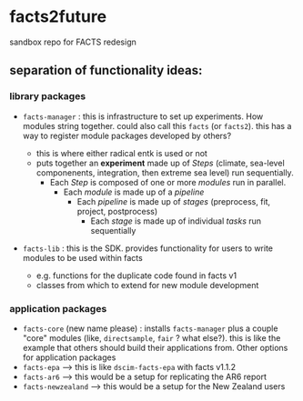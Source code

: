 # facts2future
sandbox repo for FACTS redesign

## separation of functionality ideas:

### library packages
- `facts-manager` : this is infrastructure to set up experiments. How modules string together. could also call this `facts` (or `facts2`). this has a way to register module packages developed by others?
  - this is where either radical entk is used or not
  - puts together an **experiment** made up of *Steps* (climate, sea-level componenents, integration, then extreme sea level) run sequentially.
    - Each *Step* is composed of one or more *modules* run in parallel.
      - Each *module* is made up of a *pipeline*
        - Each *pipeline* is made up of *stages* (preprocess, fit, project, postprocess)
          - Each *stage* is made up of individual *tasks* run sequentially  
  
- `facts-lib` : this is the SDK. provides functionality for users to write modules to be used within facts
    - e.g. functions for the duplicate code found in facts v1
    - classes from which to extend for new module development
 
### application packages
- `facts-core` (new name please) : installs `facts-manager` plus a couple "core" modules (like, `directsample`, `fair` ? what else?). this is like the example that others should build their applications from.
  Other options for application packages
- `facts-epa` --> this is like `dscim-facts-epa` with facts v1.1.2
- `facts-ar6` --> this would be a setup for replicating the AR6 report
- `facts-newzealand` --> this would be a setup for the New Zealand users
